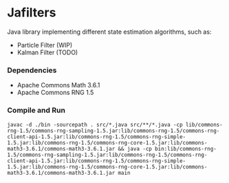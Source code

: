 # Jafilters

Java library implementing different state estimation algorithms, such as:
- Particle Filter (WIP)
- Kalman Filter (TODO)

### Dependencies
- Apache Commons Math 3.6.1
- Apache Commons RNG  1.5


### Compile and Run 

``` shell
javac -d ./bin -sourcepath . src/*.java src/**/*.java -cp lib/commons-rng-1.5/commons-rng-sampling-1.5.jar:lib/commons-rng-1.5/commons-rng-client-api-1.5.jar:lib/commons-rng-1.5/commons-rng-simple-1.5.jar:lib/commons-rng-1.5/commons-rng-core-1.5.jar:lib/commons-math3-3.6.1/commons-math3-3.6.1.jar && java -cp bin:lib/commons-rng-1.5/commons-rng-sampling-1.5.jar:lib/commons-rng-1.5/commons-rng-client-api-1.5.jar:lib/commons-rng-1.5/commons-rng-simple-1.5.jar:lib/commons-rng-1.5/commons-rng-core-1.5.jar:lib/commons-math3-3.6.1/commons-math3-3.6.1.jar main
```

